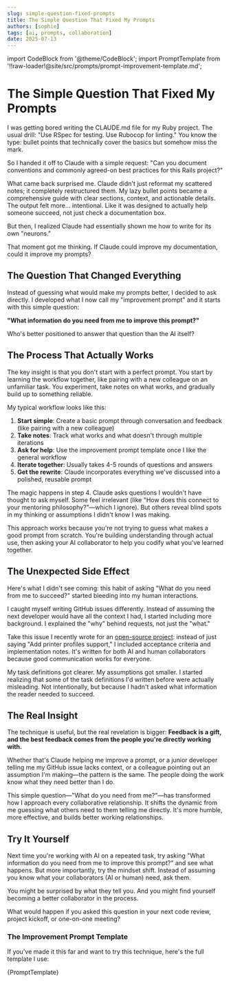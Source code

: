 ```yaml
---
slug: simple-question-fixed-prompts
title: The Simple Question That Fixed My Prompts
authors: [sophie]
tags: [ai, prompts, collaboration]
date: 2025-07-13
---
```


import CodeBlock from '@theme/CodeBlock';
import PromptTemplate from '!!raw-loader!@site/src/prompts/prompt-improvement-template.md';

# The Simple Question That Fixed My Prompts

I was getting bored writing the CLAUDE.md file for my Ruby project. The usual drill: "Use RSpec for testing. Use Rubocop for linting." You know the type: bullet points that technically cover the basics but somehow miss the mark.

So I handed it off to Claude with a simple request: "Can you document conventions and commonly agreed-on best practices for this Rails project?"

What came back surprised me. Claude didn't just reformat my scattered notes; it completely restructured them. My lazy bullet points became a comprehensive guide with clear sections, context, and actionable details. The output felt more... intentional. Like it was designed to actually help someone succeed, not just check a documentation box.

But then, I realized Claude had essentially shown me how to write for its own "neurons."

That moment got me thinking. If Claude could improve my documentation, could it improve my prompts?

<!-- truncate -->

## The Question That Changed Everything

Instead of guessing what would make my prompts better, I decided to ask directly. I developed what I now call my "improvement prompt" and it starts with this simple question:

**"What information do you need from me to improve this prompt?"**

Who's better positioned to answer that question than the AI itself?

## The Process That Actually Works

The key insight is that you don't start with a perfect prompt. You start by learning the workflow together, like pairing with a new colleague on an unfamiliar task. You experiment, take notes on what works, and gradually build up to something reliable.

My typical workflow looks like this:

1. **Start simple**: Create a basic prompt through conversation and feedback (like pairing with a new colleague)
2. **Take notes**: Track what works and what doesn't through multiple iterations
3. **Ask for help**: Use the improvement prompt template once I like the general workflow
4. **Iterate together**: Usually takes 4-5 rounds of questions and answers
5. **Get the rewrite**: Claude incorporates everything we've discussed into a polished, reusable prompt

The magic happens in step 4. Claude asks questions I wouldn't have thought to ask myself. Some feel irrelevant (like "How does this connect to your mentoring philosophy?"—which I ignore). But others reveal blind spots in my thinking or assumptions I didn't know I was making.

This approach works because you're not trying to guess what makes a good prompt from scratch. You're building understanding through actual use, then asking your AI collaborator to help you codify what you've learned together.

## The Unexpected Side Effect

Here's what I didn't see coming: this habit of asking "What do you need from me to succeed?" started bleeding into my human interactions.

I caught myself writing GitHub issues differently. Instead of assuming the next developer would have all the context I had, I started including more background. I explained the "why" behind requests, not just the "what."

Take this issue I recently wrote for an [open-source project](https://github.com/sophiedeziel/octoprint/issues/157): instead of just saying "Add printer profiles support," I included acceptance criteria and implementation notes. It's written for both AI and human collaborators because good communication works for everyone.

My task definitions got clearer. My assumptions got smaller. I started realizing that some of the task definitions I'd written before were actually misleading. Not intentionally, but because I hadn't asked what information the reader needed to succeed.

## The Real Insight

The technique is useful, but the real revelation is bigger: **Feedback is a gift, and the best feedback comes from the people you're directly working with.**

Whether that's Claude helping me improve a prompt, or a junior developer telling me my GitHub issue lacks context, or a colleague pointing out an assumption I'm making—the pattern is the same. The people doing the work know what they need better than I do.

This simple question—"What do you need from me?"—has transformed how I approach every collaborative relationship. It shifts the dynamic from me guessing what others need to them telling me directly. It's more humble, more effective, and builds better working relationships.

## Try It Yourself

Next time you're working with AI on a repeated task, try asking "What information do you need from me to improve this prompt?" and see what happens. But more importantly, try the mindset shift. Instead of assuming you know what your collaborators (AI or human) need, ask them.

You might be surprised by what they tell you. And you might find yourself becoming a better collaborator in the process.

What would happen if you asked this question in your next code review, project kickoff, or one-on-one meeting?

### The Improvement Prompt Template

If you've made it this far and want to try this technique, here's the full template I use:

<CodeBlock language="markdown" title="prompt-improvement-template.md">
{PromptTemplate}
</CodeBlock>